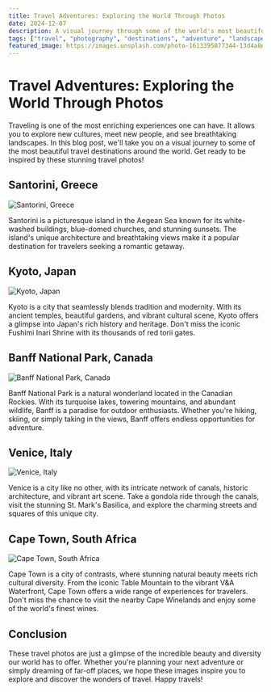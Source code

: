 ```yaml
---
title: Travel Adventures: Exploring the World Through Photos
date: 2024-12-07
description: A visual journey through some of the world's most beautiful travel destinations, featuring stunning photos from Santorini, Kyoto, Banff, Venice, and Cape Town.
tags: ["travel", "photography", "destinations", "adventure", "landscape"]
featured_image: https://images.unsplash.com/photo-1613395877344-13d4a8e0d49e
---
```


# Travel Adventures: Exploring the World Through Photos

Traveling is one of the most enriching experiences one can have. It allows you to explore new cultures, meet new people, and see breathtaking landscapes. In this blog post, we'll take you on a visual journey to some of the most beautiful travel destinations around the world. Get ready to be inspired by these stunning travel photos!

## Santorini, Greece

![Santorini, Greece](https://images.unsplash.com/photo-1613395877344-13d4a8e0d49e?auto=format&fit=crop&q=80)

Santorini is a picturesque island in the Aegean Sea known for its white-washed buildings, blue-domed churches, and stunning sunsets. The island's unique architecture and breathtaking views make it a popular destination for travelers seeking a romantic getaway.

## Kyoto, Japan

![Kyoto, Japan](https://images.unsplash.com/photo-1493976040374-85c8e12f0c0e?auto=format&fit=crop&q=80)

Kyoto is a city that seamlessly blends tradition and modernity. With its ancient temples, beautiful gardens, and vibrant cultural scene, Kyoto offers a glimpse into Japan's rich history and heritage. Don't miss the iconic Fushimi Inari Shrine with its thousands of red torii gates.

## Banff National Park, Canada

![Banff National Park, Canada](https://images.unsplash.com/photo-1609825488888-3a766db05542?auto=format&fit=crop&q=80)

Banff National Park is a natural wonderland located in the Canadian Rockies. With its turquoise lakes, towering mountains, and abundant wildlife, Banff is a paradise for outdoor enthusiasts. Whether you're hiking, skiing, or simply taking in the views, Banff offers endless opportunities for adventure.

## Venice, Italy

![Venice, Italy](https://images.unsplash.com/photo-1523906834658-6e24ef2386f9?auto=format&fit=crop&q=80)

Venice is a city like no other, with its intricate network of canals, historic architecture, and vibrant art scene. Take a gondola ride through the canals, visit the stunning St. Mark's Basilica, and explore the charming streets and squares of this unique city.

## Cape Town, South Africa

![Cape Town, South Africa](https://images.unsplash.com/photo-1580060839134-75a5edca2e99?auto=format&fit=crop&q=80)

Cape Town is a city of contrasts, where stunning natural beauty meets rich cultural diversity. From the iconic Table Mountain to the vibrant V&A Waterfront, Cape Town offers a wide range of experiences for travelers. Don't miss the chance to visit the nearby Cape Winelands and enjoy some of the world's finest wines.

## Conclusion

These travel photos are just a glimpse of the incredible beauty and diversity our world has to offer. Whether you're planning your next adventure or simply dreaming of far-off places, we hope these images inspire you to explore and discover the wonders of travel. Happy travels!

